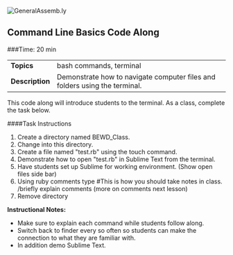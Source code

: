 ![GeneralAssemb.ly](http://studio.generalassemb.ly/GA_Slide_Assets/Code_along_icon_md.png)

## Command Line Basics Code Along


###Time: 20 min

| | |
| ------------- |:-------------|
| __Topics__ | bash commands, terminal| 
| __Description__| Demonstrate how to navigate computer files and folders  using the terminal.|    
 
 This code along will introduce students to the terminal. As a class, complete the task below.


####Task Instructions 
1. Create a directory named BEWD_Class. 
2. Change into this directory.
3. Create a file named "test.rb" using the touch command.
4. Demonstrate how to open "test.rb" in Sublime Text from the terminal.
5. Have students set up Sublime for working environment. (Show open files side bar)
6. Using ruby comments type #This is how you should take notes in class. /briefly explain comments (more on comments next lesson)
7. Remove directory



**Instructional Notes:**

-	Make sure to explain each command while students follow along.
-	Switch back to finder every so often so students can make the connection to what they are familiar with.
-	In addition demo Sublime Text.

